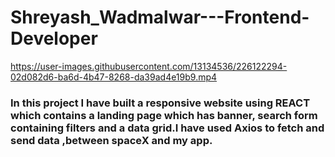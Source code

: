 # Shreyash_Wadmalwar---Frontend-Developer


https://user-images.githubusercontent.com/13134536/226122294-02d082d6-ba6d-4b47-8268-da39ad4e19b9.mp4

### In this project I have built a responsive website using REACT which contains a landing page which has banner, search form containing filters and a data grid.I have used Axios to fetch and send data ,between spaceX and my app.
